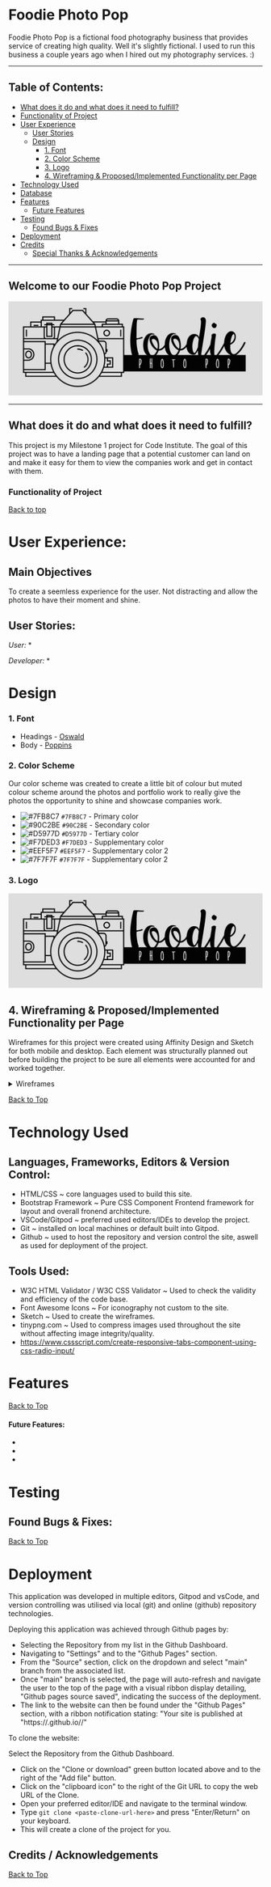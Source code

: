 # Foodie Photo Pop

Foodie Photo Pop is a fictional food photography business that provides service of creating high quality. Well it's slightly fictional. I used to run this business a couple years ago when I hired out my photography services. :) 

---

## Table of Contents:

- [What does it do and what does it need to fulfill?](#what-does-it-do-and-what-does-it-need-to-fulfill)
- [Functionality of Project](#functionality-of-project)
- [User Experience](#user-experience)
  - [User Stories](#user-stories)
  - [Design](#design)
    - [1. Font](#1-font)
    - [2. Color Scheme](#2-color-scheme)
    - [3. Logo](#3-logo)
    - [4. Wireframing & Proposed/Implemented Functionality per Page](#4-wireframing--proposedimplemented-functionality-per-page)
- [Technology Used](#technology-used)
- [Database](#database)
- [Features](#features)
  - [Future Features](#future-features)
- [Testing](#testing)
  - [Found Bugs & Fixes](#found-bugs--fixes)
- [Deployment](#deployment)
- [Credits](#credits)
  - [Special Thanks & Acknowledgements](#special-thanks--acknowledgements)

---

## Welcome to our Foodie Photo Pop Project

<p align="center">
    <img src="assets/images/FPPSignature.png" alt="logo">
</p>

---

## What does it do and what does it need to fulfill?

This project is my Milestone 1 project for Code Institute. The goal of this project was to have a landing page that a potential customer can land on and make it easy for them to view the companies work and get in contact with them. 


### Functionality of Project



[Back to top](#table-of-contents)

# User Experience:

## Main Objectives

To create a seemless experience for the user. Not distracting and allow the photos to have their moment and shine.

## User Stories:

_User:_
* 

_Developer:_
* 

# Design

### 1. Font
- Headings - <a href="https://fonts.google.com/specimen/Oswald?preview.text_type=custom">Oswald</a>
- Body - <a href="https://fonts.google.com/specimen/Poppins?preview.text_type=custom">Poppins</a>

### 2. Color Scheme

Our color scheme was created to create a little bit of colour but muted colour scheme around the photos and portfolio work to really give the photos the opportunity to shine and showcase companies work.

- ![#7FB8C7](https://placehold.it/15/7FB8C7/000000?text=+) `#7FB8C7` - Primary color
- ![#90C2BE](https://placehold.it/15/90C2BE/000000?text=+) `#90C2BE` - Secondary color
- ![#D5977D](https://placehold.it/15/D5977D/000000?text=+) `#D5977D` - Tertiary color
- ![#F7DED3](https://placehold.it/15/F7DED3/000000?text=+) `#F7DED3` - Supplementary color
- ![#EEF5F7](https://placehold.it/15/EEF5F7/000000?text=+) `#EEF5F7` - Supplementary color 2
- ![#7F7F7F](https://placehold.it/15/7F7F7F/000000?text=+) `#7F7F7F` - Supplementary color 2

### 3. Logo

<p align="center">
    <img src="assets/images/FPPSignature.png" alt="logo">
</p>

## 4. Wireframing & Proposed/Implemented Functionality per Page

Wireframes for this project were created using Affinity Design and Sketch for both mobile and desktop. Each element was structurally planned out before building the project to be sure all elements were accounted for and worked together.

<details>
<summary>Wireframes</summary>

<p align="center">
    <img src="assets/images/wireframes/desktop wireframe fpp.png" alt="desktop landing page">
</p>
<p align="center">
    <img src="assets/images/wireframes/mobile wireframe fpp.png" alt="mobile landing page">
</p>
</details>

[Back to Top](#table-of-contents)

# Technology Used

## Languages, Frameworks, Editors & Version Control:

* HTML/CSS ~ core languages used to build this site.
* Bootstrap Framework ~ Pure CSS Component Frontend framework for layout and overall fronend architecture.
* VSCode/Gitpod ~ preferred used editors/IDEs to develop the project.
* Git ~ installed on local machines or default built into Gitpod.
* Github ~ used to host the repository and version control the site, aswell as used for deployment of the project.

## Tools Used:

* W3C HTML Validator / W3C CSS Validator ~ Used to check the validity and efficiency of the code base.
* Font Awesome Icons ~ For iconography not custom to the site.
* Sketch ~ Used to create the wireframes.
* tinypng.com ~ Used to compress images used throughout the site without affecting image integrity/quality.
* https://www.cssscript.com/create-responsive-tabs-component-using-css-radio-input/



# Features

[Back to Top](#table-of-contents)

#### Future Features:

* 
* 
* 

# Testing

## Found Bugs & Fixes:

[Back to Top](#table-of-contents)

# Deployment

This application was developed in multiple editors, Gitpod and vsCode, and version controlling was utilised via local (git) and online (github) repository technologies.

Deploying this application was achieved through Github pages by:

* Selecting the Repository from my list in the Github Dashboard.
* Navigating to "Settings" and to the "Github Pages" section.
* From the "Source" section, click on the dropdown and select "main" branch from the associated list.
* Once "main" branch is selected, the page will auto-refresh and navigate the user to the top of the page with a visual ribbon display detailing, "Github pages source saved", indicating the success of the deployment.
* The link to the website can then be found under the "Github Pages" section, with a ribbon notification stating:
    "Your site is published at "https://<username>.github.io/<repo-name>/"


To clone the website:

Select the Repository from the Github Dashboard.
* Click on the "Clone or download" green button located above and to the right of the "Add file" button.
* Click on the "clipboard icon" to the right of the Git URL to copy the web URL of the Clone.
* Open your preferred editor/IDE and navigate to the terminal window.
* Type `git clone <paste-clone-url-here>` and press "Enter/Return" on your keyboard.
* This will create a clone of the project for you.


## Credits / Acknowledgements



[Back to Top](#table-of-contents)
